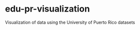 edu-pr-visualization
====================

Visualization of data using the University of Puerto Rico datasets
